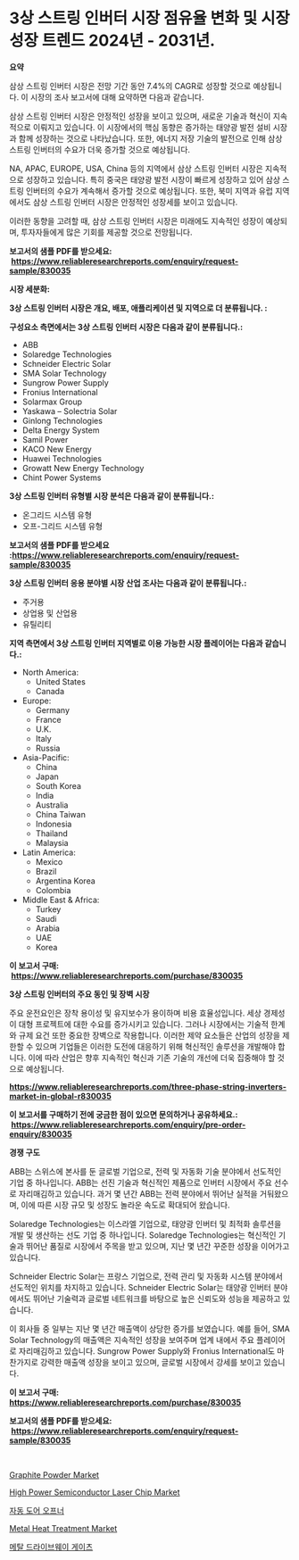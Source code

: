 <p><h1>3상 스트링 인버터 시장 점유율 변화 및 시장 성장 트렌드 2024년 - 2031년.</h1></p><p><strong>요약</strong></p>
<p><p>삼상 스트링 인버터 시장은 전망 기간 동안 7.4%의 CAGR로 성장할 것으로 예상됩니다. 이 시장의 조사 보고서에 대해 요약하면 다음과 같습니다.</p><p>삼상 스트링 인버터 시장은 안정적인 성장을 보이고 있으며, 새로운 기술과 혁신이 지속적으로 이뤄지고 있습니다. 이 시장에서의 핵심 동향은 증가하는 태양광 발전 설비 시장과 함께 성장하는 것으로 나타났습니다. 또한, 에너지 저장 기술의 발전으로 인해 삼상 스트링 인버터의 수요가 더욱 증가할 것으로 예상됩니다. </p><p>NA, APAC, EUROPE, USA, China 등의 지역에서 삼상 스트링 인버터 시장은 지속적으로 성장하고 있습니다. 특히 중국은 태양광 발전 시장이 빠르게 성장하고 있어 삼상 스트링 인버터의 수요가 계속해서 증가할 것으로 예상됩니다. 또한, 북미 지역과 유럽 지역에서도 삼상 스트링 인버터 시장은 안정적인 성장세를 보이고 있습니다.</p><p>이러한 동향을 고려할 때, 삼상 스트링 인버터 시장은 미래에도 지속적인 성장이 예상되며, 투자자들에게 많은 기회를 제공할 것으로 전망됩니다.</p></p>
<p><strong>보고서의 샘플 PDF를 받으세요: &nbsp;<a href="https://www.reliableresearchreports.com/enquiry/request-sample/830035">https://www.reliableresearchreports.com/enquiry/request-sample/830035</a></strong></p>
<p><strong>시장 세분화:</strong></p>
<p><strong> 3상 스트링 인버터 시장은 개요, 배포, 애플리케이션 및 지역으로 더 분류됩니다. :</strong></p>
<p><strong>구성요소 측면에서는 3상 스트링 인버터 시장은 다음과 같이 분류됩니다.:</strong></p>
<p><ul><li>ABB</li><li>Solaredge Technologies</li><li>Schneider Electric Solar</li><li>SMA Solar Technology</li><li>Sungrow Power Supply</li><li>Fronius International</li><li>Solarmax Group</li><li>Yaskawa – Solectria Solar</li><li>Ginlong Technologies</li><li>Delta Energy System</li><li>Samil Power</li><li>KACO New Energy</li><li>Huawei Technologies</li><li>Growatt New Energy Technology</li><li>Chint Power Systems</li></ul></p>
<p><strong> 3상 스트링 인버터 유형별 시장 분석은 다음과 같이 분류됩니다.:</strong></p>
<p><ul><li>온그리드 시스템 유형</li><li>오프-그리드 시스템 유형</li></ul></p>
<p><strong>보고서의 샘플 PDF를 받으세요 :<a href="https://www.reliableresearchreports.com/enquiry/request-sample/830035">https://www.reliableresearchreports.com/enquiry/request-sample/830035</a></strong></p>
<p><strong> 3상 스트링 인버터 응용 분야별 시장 산업 조사는 다음과 같이 분류됩니다.:</strong></p>
<p><ul><li>주거용</li><li>상업용 및 산업용</li><li>유틸리티</li></ul></p>
<p><strong>지역 측면에서 3상 스트링 인버터 지역별로 이용 가능한 시장 플레이어는 다음과 같습니다.:</strong></p>
<p><ul>
    <li>
        North America:
        <ul>
            <li>United States</li>
            <li>Canada</li>
        </ul>
    </li>
    <li>
        Europe:
        <ul>
            <li>Germany</li>
            <li>France</li>
            <li>U.K.</li>
            <li>Italy</li>
            <li>Russia</li>
        </ul>
    </li>
    <li>
        Asia-Pacific:
        <ul>
            <li>China</li>
            <li>Japan</li>
            <li>South Korea</li>
            <li>India</li>
            <li>Australia</li>
            <li>China Taiwan</li>
            <li>Indonesia</li>
            <li>Thailand</li>
            <li>Malaysia</li>
        </ul>
    </li>
    <li>
        Latin America:
        <ul>
            <li>Mexico</li>
            <li>Brazil</li>
            <li>Argentina Korea</li>
            <li>Colombia</li>
        </ul>
    </li>
    <li>
        Middle East & Africa:
        <ul>
            <li>Turkey</li>
            <li>Saudi</li>
            <li>Arabia</li>
            <li>UAE</li>
            <li>Korea</li>
        </ul>
    </li>
    </ul></p>
<p><strong>이 보고서 구매: &nbsp;<a href="https://www.reliableresearchreports.com/purchase/830035">https://www.reliableresearchreports.com/purchase/830035</a></strong></p>
<p><strong>3상 스트링 인버터의 주요 동인 및 장벽 시장</strong></p>
<p><p>주요 운전요인은 장착 용이성 및 유지보수가 용이하며 비용 효율성입니다. 세상 경제성이 대형 프로젝트에 대한 수요를 증가시키고 있습니다. 그러나 시장에서는 기술적 한계와 규제 요건 또한 중요한 장벽으로 작용합니다. 이러한 제약 요소들은 산업의 성장을 제한할 수 있으며 기업들은 이러한 도전에 대응하기 위해 혁신적인 솔루션을 개발해야 합니다. 이에 따라 산업은 향후 지속적인 혁신과 기존 기술의 개선에 더욱 집중해야 할 것으로 예상됩니다.</p></p>
<p><strong><a href="https://www.reliableresearchreports.com/three-phase-string-inverters-market-in-global-r830035">https://www.reliableresearchreports.com/three-phase-string-inverters-market-in-global-r830035</a></strong></p>
<p><strong>이 보고서를 구매하기 전에 궁금한 점이 있으면 문의하거나 공유하세요.: &nbsp;<a href="https://www.reliableresearchreports.com/enquiry/pre-order-enquiry/830035">https://www.reliableresearchreports.com/enquiry/pre-order-enquiry/830035</a></strong></p>
<p><strong>경쟁 구도</strong></p>
<p><p>ABB는 스위스에 본사를 둔 글로벌 기업으로, 전력 및 자동화 기술 분야에서 선도적인 기업 중 하나입니다. ABB는 선진 기술과 혁신적인 제품으로 인버터 시장에서 주요 선수로 자리매김하고 있습니다. 과거 몇 년간 ABB는 전력 분야에서 뛰어난 실적을 거둬왔으며, 이에 따른 시장 규모 및 성장도 놀라운 속도로 확대되어 왔습니다.</p><p>Solaredge Technologies는 이스라엘 기업으로, 태양광 인버터 및 최적화 솔루션을 개발 및 생산하는 선도 기업 중 하나입니다. Solaredge Technologies는 혁신적인 기술과 뛰어난 품질로 시장에서 주목을 받고 있으며, 지난 몇 년간 꾸준한 성장을 이어가고 있습니다.</p><p>Schneider Electric Solar는 프랑스 기업으로, 전력 관리 및 자동화 시스템 분야에서 선도적인 위치를 차지하고 있습니다. Schneider Electric Solar는 태양광 인버터 분야에서도 뛰어난 기술력과 글로벌 네트워크를 바탕으로 높은 신뢰도와 성능을 제공하고 있습니다.</p><p>이 회사들 중 일부는 지난 몇 년간 매출액이 상당한 증가를 보였습니다. 예를 들어, SMA Solar Technology의 매출액은 지속적인 성장을 보여주며 업계 내에서 주요 플레이어로 자리매김하고 있습니다. Sungrow Power Supply와 Fronius International도 마찬가지로 강력한 매출액 성장을 보이고 있으며, 글로벌 시장에서 강세를 보이고 있습니다.</p></p>
<p><strong>이 보고서 구매: &nbsp; <a href="https://www.reliableresearchreports.com/purchase/830035">https://www.reliableresearchreports.com/purchase/830035</a></strong></p>
<p><strong>보고서의 샘플 PDF를 받으세요: &nbsp;<a href="https://www.reliableresearchreports.com/enquiry/request-sample/830035">https://www.reliableresearchreports.com/enquiry/request-sample/830035</a></strong><strong></strong></p>
<p>&nbsp;</p>
<p><p><a href="https://www.linkedin.com/pulse/graphite-powder-market-research-report-reveals-latest-trends-opportunities-yotlc?trackingId=CJ5nb3iOLlsE3o0TfiH%2B5Q%3D%3D">Graphite Powder Market</a></p><p><a href="https://github.com/bmorecock/Market-Research-Report-List-2/blob/main/high-power-semiconductor-laser-chip-market.md">High Power Semiconductor Laser Chip Market</a></p><p><a href="https://github.com/crfsywufhm81415/Market-Research-Report-List-1/blob/main/574596524086.md">자동 도어 오프너</a></p><p><a href="https://issuu.com/reportprime-2/docs/metal-heat-treatment-market-size-2030.pptx">Metal Heat Treatment Market</a></p><p><a href="https://github.com/vs10l4sfg5c/Market-Research-Report-List-1/blob/main/392817524087.md">메탈 드라이브웨이 게이츠</a></p></p>